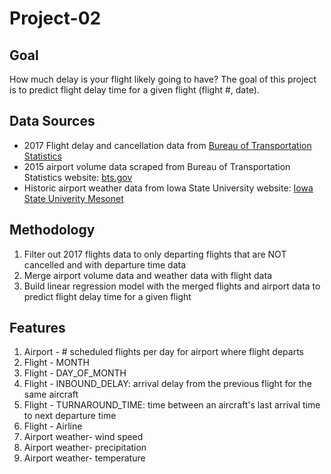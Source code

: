 # Project-02

## Goal
How much delay is your flight likely going to have? The goal of this project is to predict flight delay time for a given flight (flight #, date).

## Data Sources
* 2017 Flight delay and cancellation data from [Bureau of Transportation Statistics](https://www.transtats.bts.gov/DL_SelectFields.asp?Table_ID=236)
* 2015 airport volume data scraped from Bureau of Transportation Statistics website: [bts.gov](https://www.transtats.bts.gov/airports.asp?pn=1)
* Historic airport weather data from Iowa State University website: [Iowa State Univerity Mesonet](https://mesonet.agron.iastate.edu/request/download.phtml?network=WA_ASOS)

## Methodology
1. Filter out 2017 flights data to only departing flights that are NOT cancelled and with departure time data
2. Merge airport volume data and weather data with flight data
3. Build linear regression model with the merged flights and airport data to predict flight delay time for a given flight

## Features
1. Airport - # scheduled flights per day for airport where flight departs
2. Flight - MONTH
3. Flight - DAY_OF_MONTH
4. Flight - INBOUND_DELAY: arrival delay from the previous flight for the same aircraft
5. Flight - TURNAROUND_TIME: time between an aircraft's last arrival time to next departure time
6. Flight - Airline
7. Airport weather- wind speed
8. Airport weather- precipitation
9. Airport weather- temperature
